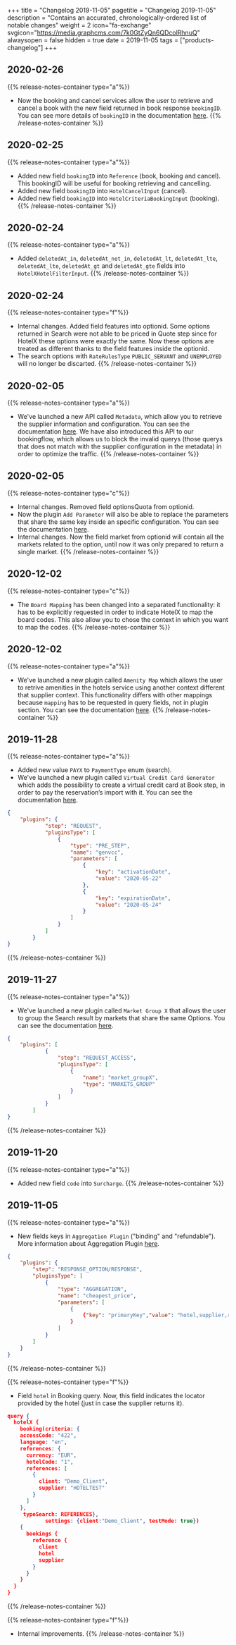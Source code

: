 +++
title = "Changelog 2019-11-05"
pagetitle = "Changelog 2019-11-05"
description = "Contains an accurated, chronologically-ordered list of notable changes"
weight = 2
icon="fa-exchange"
svgicon="https://media.graphcms.com/7k0GtZyQn6QDcolRhnuQ"
alwaysopen = false
hidden = true
date = 2019-11-05
tags = ["products-changelog"]
+++

## 2020-02-26
{{% release-notes-container type="a"%}}
- Now the booking and cancel services allow the user to retrieve and cancel a book with the new field returned in book response `bookingID`. You can see more details of `bookingID` in the documentation [here](https://docs.travelgatex.com/hotel-x/methods/reservationmanagement/booklist/).
{{% /release-notes-container %}}

## 2020-02-25
{{% release-notes-container type="a"%}}
- Added new field `bookingID` into `Reference` (book, booking and cancel). This bookingID will be useful for booking retrieving and cancelling.
- Added new field `bookingID` into `HotelCancelInput` (cancel).
- Added new field `bookingID` into `HotelCriteriaBookingInput` (booking).
{{% /release-notes-container %}}

## 2020-02-24
{{% release-notes-container type="a"%}}
- Added `deletedAt_in`, `deletedAt_not_in`, `deletedAt_lt`, `deletedAt_lte`, `deletedAt_lte`, `deletedAt_gt` and `deletedAt_gte` fields into `HotelXHotelFilterInput`.
{{% /release-notes-container %}}

## 2020-02-24
{{% release-notes-container type="f"%}}
- Internal changes. Added field features into optionid. Some options returned in Search were not able to be priced in Quote step since for HotelX these options were exactly the same. Now these options are treated as different thanks to the field features inside the optionid.
- The search options with `RateRulesType` `PUBLIC_SERVANT` and `UNEMPLOYED` will no longer be discarted.
{{% /release-notes-container %}}

## 2020-02-05
{{% release-notes-container type="a"%}}
- We've launched a new API called `Metadata`, which allow you to retrieve the supplier information and configuration. You can see the documentation [here](https://docs.travelgatex.com/hotel-x/methods/staticcontent/metadata/). We have also introduced this API to our bookingflow, which allows us to block the invalid querys (those querys that does not match with the supplier configuration in the metadata) in order to optimize the traffic.
{{% /release-notes-container %}}

## 2020-02-05
{{% release-notes-container type="c"%}}
- Internal changes. Removed field optionsQuota from optionid.
- Now the plugin `Add Parameter` will also be able to replace the parameters that share the same key inside an specific configuration. You can see the documentation [here](https://docs.travelgatex.com/hotel-x/plugins/add_parameterx/).
- Internal changes. Now the field market from optionid will contain all the markets related to the option, until now it was only prepared to return a single market.
{{% /release-notes-container %}}

## 2020-12-02
{{% release-notes-container type="c"%}}
- The `Board Mapping` has been changed into a separated functionality: it has to be explicitly requested in order to indicate HotelX to map the board codes. This also allow you to chose the context in which you want to map the codes.
{{% /release-notes-container %}}

## 2020-12-02
{{% release-notes-container type="a"%}}
- We've launched a new plugin called `Amenity Map` which allows the user to retrive amenities in the hotels service using another context different that supplier context. This functionality differs with other mappings because `mapping` has to be requested in query fields, not in plugin section. You can see the documentation [here](https://docs.travelgatex.com/hotel-x/plugins/mapping/).
{{% /release-notes-container %}}

## 2019-11-28
{{% release-notes-container type="a"%}}
- Added new value `PAYX` to `PaymentType` enum (search).
- We've launched a new plugin called `Virtual Credit Card Generator` which adds the possibility to create a virtual credit card at Book step, in order to pay the reservation’s import with it. You can see the documentation [here](https://docs.travelgatex.com/hotel-x/plugins/vcc_gen/).

~~~json
{
    "plugins": {
			"step": "REQUEST",
			"pluginsType": [
				{
					"type": "PRE_STEP",
					"name": "genvcc",
					"parameters": [
						{
							"key": "activationDate",
							"value": "2020-05-22"
						},
						{
							"key": "expirationDate",
							"value": "2020-05-24"
						}
					]
				}
			]
		}
}
~~~

{{% /release-notes-container %}}

## 2019-11-27
{{% release-notes-container type="a"%}}
- We've launched a new plugin called `Market Group X` that allows the user to group the Search result by markets that share the same Options. You can see the documentation [here](https://docs.travelgatex.com/hotel-x/plugins/markets_groups/).

~~~json
{
    "plugins": [
			{
				"step": "REQUEST_ACCESS",
				"pluginsType": [
					{
						"name": "market_groupX",
						"type": "MARKETS_GROUP"
					}
				]
			}
		]
}
~~~

{{% /release-notes-container %}}

## 2019-11-20
{{% release-notes-container type="a"%}}
- Added new field `code` into `Surcharge`.
{{% /release-notes-container %}}

## 2019-11-05
{{% release-notes-container type="a"%}}
- New fields keys in `Aggregation Plugin` ("binding" and "refundable"). More information about Aggregation Plugin [here](https://docs.travelgatex.com/hotel-x/plugins/aggregation/). 

~~~json
{
    "plugins": {
        "step": "RESPONSE_OPTION/RESPONSE",
        "pluginsType": [
            {
                "type": "AGGREGATION",
                "name": "cheapest_price",
                "parameters": [
                    {
                        {"key": "primaryKey","value": "hotel,supplier,room,refundable,binding"}
                    }
                ]
            }
        ]
    }
}
~~~

{{% /release-notes-container %}}

{{% release-notes-container type="f"%}}
- Field `hotel` in Booking query. Now, this field indicates the locator provided by the hotel (just in case the supplier returns it).

~~~json
query {
  hotelX {
    booking(criteria: {
    accessCode: "422",
    language: "en",
    references: {
      currency: "EUR",
      hotelCode: "1",
      references: [
        {
          client: "Demo_Client",
          supplier: "HOTELTEST"
        }
      ]
    },
     typeSearch: REFERENCES},
			settings: {client:"Demo_Client", testMode: true}) 
    {
      bookings {
        reference {
          client
          hotel
          supplier
        }
      }
    }
  }
}
~~~

{{% /release-notes-container %}}

{{% release-notes-container type="f"%}}
- Internal improvements.
{{% /release-notes-container %}}
